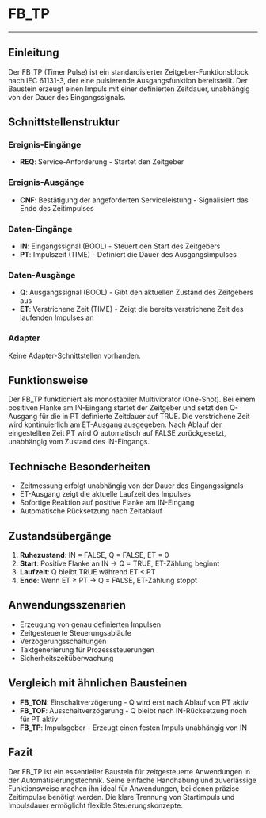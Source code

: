 # FB_TP

* * * * * * * * * *

## Einleitung
Der FB_TP (Timer Pulse) ist ein standardisierter Zeitgeber-Funktionsblock nach IEC 61131-3, der eine pulsierende Ausgangsfunktion bereitstellt. Der Baustein erzeugt einen Impuls mit einer definierten Zeitdauer, unabhängig von der Dauer des Eingangssignals.

## Schnittstellenstruktur

### **Ereignis-Eingänge**
- **REQ**: Service-Anforderung - Startet den Zeitgeber

### **Ereignis-Ausgänge**
- **CNF**: Bestätigung der angeforderten Serviceleistung - Signalisiert das Ende des Zeitimpulses

### **Daten-Eingänge**
- **IN**: Eingangssignal (BOOL) - Steuert den Start des Zeitgebers
- **PT**: Impulszeit (TIME) - Definiert die Dauer des Ausgangsimpulses

### **Daten-Ausgänge**
- **Q**: Ausgangssignal (BOOL) - Gibt den aktuellen Zustand des Zeitgebers aus
- **ET**: Verstrichene Zeit (TIME) - Zeigt die bereits verstrichene Zeit des laufenden Impulses an

### **Adapter**
Keine Adapter-Schnittstellen vorhanden.

## Funktionsweise
Der FB_TP funktioniert als monostabiler Multivibrator (One-Shot). Bei einem positiven Flanke am IN-Eingang startet der Zeitgeber und setzt den Q-Ausgang für die in PT definierte Zeitdauer auf TRUE. Die verstrichene Zeit wird kontinuierlich am ET-Ausgang ausgegeben. Nach Ablauf der eingestellten Zeit PT wird Q automatisch auf FALSE zurückgesetzt, unabhängig vom Zustand des IN-Eingangs.

## Technische Besonderheiten
- Zeitmessung erfolgt unabhängig von der Dauer des Eingangssignals
- ET-Ausgang zeigt die aktuelle Laufzeit des Impulses
- Sofortige Reaktion auf positive Flanke am IN-Eingang
- Automatische Rücksetzung nach Zeitablauf

## Zustandsübergänge
1. **Ruhezustand**: IN = FALSE, Q = FALSE, ET = 0
2. **Start**: Positive Flanke an IN → Q = TRUE, ET-Zählung beginnt
3. **Laufzeit**: Q bleibt TRUE während ET < PT
4. **Ende**: Wenn ET ≥ PT → Q = FALSE, ET-Zählung stoppt

## Anwendungsszenarien
- Erzeugung von genau definierten Impulsen
- Zeitgesteuerte Steuerungsabläufe
- Verzögerungsschaltungen
- Taktgenerierung für Prozesssteuerungen
- Sicherheitszeitüberwachung

## Vergleich mit ähnlichen Bausteinen
- **FB_TON**: Einschaltverzögerung - Q wird erst nach Ablauf von PT aktiv
- **FB_TOF**: Ausschaltverzögerung - Q bleibt nach IN-Rücksetzung noch für PT aktiv
- **FB_TP**: Impulsgeber - Erzeugt einen festen Impuls unabhängig von IN

## Fazit
Der FB_TP ist ein essentieller Baustein für zeitgesteuerte Anwendungen in der Automatisierungstechnik. Seine einfache Handhabung und zuverlässige Funktionsweise machen ihn ideal für Anwendungen, bei denen präzise Zeitimpulse benötigt werden. Die klare Trennung von Startimpuls und Impulsdauer ermöglicht flexible Steuerungskonzepte.